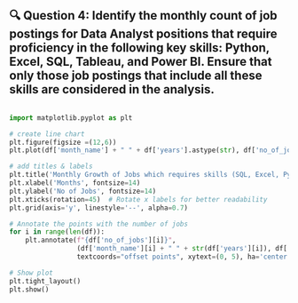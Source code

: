 ## 🔍 Question 4: Identify the monthly count of job postings for Data Analyst positions that require proficiency in the following key skills: Python, Excel, SQL, Tableau, and Power BI. Ensure that only those job postings that include all these skills are considered in the analysis.

```python

import matplotlib.pyplot as plt

# create line chart 
plt.figure(figsize =(12,6))
plt.plot(df['month_name'] + " " + df['years'].astype(str), df['no_of_jobs'], marker='o', linestyle='-', color='b', linewidth=2, markersize=5)

# add titles & labels 
plt.title('Monthly Growth of Jobs which requires skills (SQL, Excel, Python, Power BI or Tableau)', fontsize=16, fontweight='bold')
plt.xlabel('Months', fontsize=14)
plt.ylabel('No of Jobs', fontsize=14)
plt.xticks(rotation=45)  # Rotate x labels for better readability
plt.grid(axis='y', linestyle='--', alpha=0.7)

# Annotate the points with the number of jobs
for i in range(len(df)):
    plt.annotate(f"{df['no_of_jobs'][i]}", 
                 (df['month_name'][i] + " " + str(df['years'][i]), df['no_of_jobs'][i]),
                 textcoords="offset points", xytext=(0, 5), ha='center', fontsize=9)

# Show plot
plt.tight_layout()
plt.show()

```
